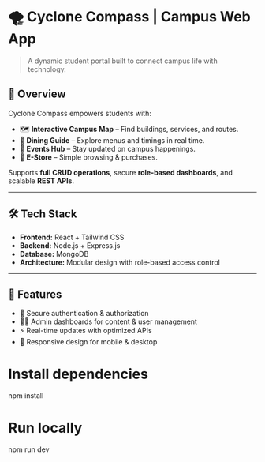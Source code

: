 # 🌪️ Cyclone Compass | Campus Web App

> A dynamic student portal built to connect campus life with technology.  

## 🚀 Overview
Cyclone Compass empowers students with:
- 🗺️ **Interactive Campus Map** – Find buildings, services, and routes.  
- 🍴 **Dining Guide** – Explore menus and timings in real time.  
- 🎉 **Events Hub** – Stay updated on campus happenings.  
- 🛒 **E-Store** – Simple browsing & purchases.  

Supports **full CRUD operations**, secure **role-based dashboards**, and scalable **REST APIs**.

---

## 🛠️ Tech Stack
- **Frontend:** React + Tailwind CSS  
- **Backend:** Node.js + Express.js  
- **Database:** MongoDB  
- **Architecture:** Modular design with role-based access control  

---

## 📂 Features
- 🔑 Secure authentication & authorization  
- 🧑‍💻 Admin dashboards for content & user management  
- ⚡ Real-time updates with optimized APIs  
- 📱 Responsive design for mobile & desktop  

# Install dependencies
npm install

# Run locally
npm run dev

